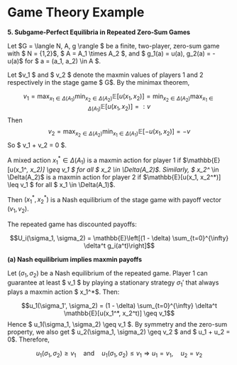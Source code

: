 # Game Theory Example

**5. Subgame-Perfect Equilibria in Repeated Zero-Sum Games**

Let $G = \langle N, A, g \rangle $ be a finite, two-player, zero-sum game with $ N = {1,2}$, $ A = A_1 \times A_2 $, and $ g_1(a) = u(a)$,$ g_2(a) = -u(a)$ for $ a = (a_1, a_2) \in A $.

Let $v_1 $ and $ v_2 $ denote the maxmin values of players 1 and 2 respectively in the stage game $ G$. By the minimax theorem,

$$v_1 = \max_{x_1 \in \Delta(A_1)} \min_{x_2 \in \Delta(A_2)} \mathbb{E}[u(x_1, x_2)] = \min_{x_2 \in \Delta(A_2)} \max_{x_1 \in \Delta(A_1)} \mathbb{E}[u(x_1, x_2)] =: v$$Then$$v_2 = \max_{x_2 \in \Delta(A_2)} \min_{x_1 \in \Delta(A_1)} \mathbb{E}[-u(x_1, x_2)] = -v$$So $ v_1 + v_2 = 0 $.

A mixed action $x_1^* \in \Delta(A_1)$ is a maxmin action for player 1 if $\mathbb{E}[u(x_1^*, x_2)] \geq v_1 $ for all $ x_2 \in \Delta(A_2)$. Similarly, $ x_2^* \in \Delta(A_2)$ is a maxmin action for player 2 if $\mathbb{E}[u(x_1, x_2^*)] \leq v_1 $ for all $ x_1 \in \Delta(A_1)$.

Then $(x_1^*, x_2^*)$ is a Nash equilibrium of the stage game with payoff vector $(v_1, v_2)$.

The repeated game has discounted payoffs:

$$U_i(\sigma_1, \sigma_2) = \mathbb{E}\left[(1 - \delta) \sum_{t=0}^{\infty} \delta^t g_i(a^t)\right]$$

**(a) Nash equilibrium implies maxmin payoffs**

Let $(\sigma_1, \sigma_2)$ be a Nash equilibrium of the repeated game. Player 1 can guarantee at least $ v_1 $ by playing a stationary strategy $\sigma_1'$ that always plays a maxmin action $ x_1^*$. Then:

$$u_1(\sigma_1', \sigma_2) = (1 - \delta) \sum_{t=0}^{\infty} \delta^t \mathbb{E}[u(x_1^*, x_2^t)] \geq v_1$$Hence $ u_1(\sigma_1, \sigma_2) \geq v_1 $. By symmetry and the zero-sum property, we also get $ u_2(\sigma_1, \sigma_2) \geq v_2 $ and $ u_1 + u_2 = 0$. Therefore,

$$u_1(\sigma_1, \sigma_2) \geq v_1 \quad \text{and} \quad u_1(\sigma_1, \sigma_2) \leq v_1 \Rightarrow u_1 = v_1, \quad u_2 = v_2$$